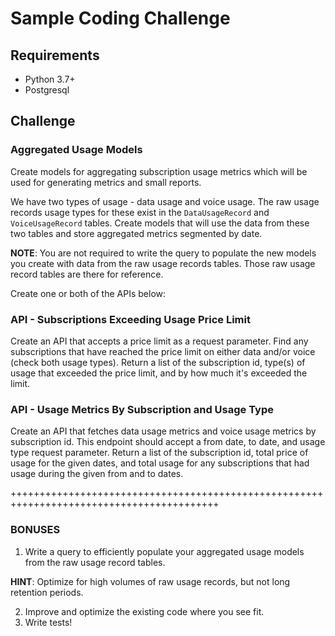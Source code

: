 # Sample Coding Challenge

## Requirements
* Python 3.7+
* Postgresql

## Challenge

### Aggregated Usage Models

Create models for aggregating subscription usage metrics which will be used for generating metrics and small reports.

We have two types of usage - data usage and voice usage. The raw usage records usage types for these exist in the `DataUsageRecord` and `VoiceUsageRecord` tables. Create models that will use the data from these two tables and store aggregated metrics segmented by date.

**NOTE**: You are not required to write the query to populate the new models you create with data from the raw usage records tables. Those raw usage record tables are there for reference.

Create one or both of the APIs below:

### API - Subscriptions Exceeding Usage Price Limit

Create an API that accepts a price limit as a request parameter. Find any subscriptions that have reached the price limit on either data and/or voice (check both usage types). Return a list of the subscription id, type(s) of usage that exceeded the price limit, and by how much it's exceeded the limit.

### API - Usage Metrics By Subscription and Usage Type

Create an API that fetches data usage metrics and voice usage metrics by subscription id. This endpoint should accept a from date, to date, and usage type request parameter. Return a list of the subscription id, total price of usage for the given dates, and total usage for any subscriptions that had usage during the given from and to dates.

++++++++++++++++++++++++++++++++++++++++++++++++++++++++++++++++++++++++++++++++++++++++++

### BONUSES

1. Write a query to efficiently populate your aggregated usage models from the raw usage record tables.

**HINT**: Optimize for high volumes of raw usage records, but not long retention periods.

2. Improve and optimize the existing code where you see fit.
3. Write tests!
